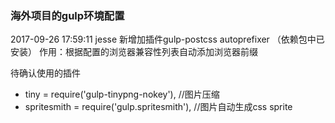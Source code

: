 ### 海外项目的gulp环境配置
2017-09-26 17:59:11 jesse
新增加插件gulp-postcss autoprefixer  （依赖包中已安装）
作用：根据配置的浏览器兼容性列表自动添加浏览器前缀

待确认使用的插件  

* tiny = require('gulp-tinypng-nokey'), //图片压缩
* spritesmith = require('gulp.spritesmith'), //图片自动生成css sprite